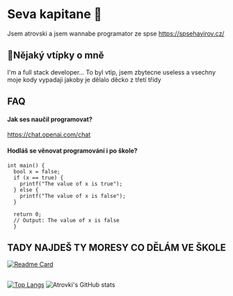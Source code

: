 # Seva kapitane 👋
Jsem atrovski a jsem wannabe programator ze spse
https://spsehavirov.cz/

## 🧑Nějaký vtípky o mně 
I'm a full stack developer... To byl vtip, jsem zbytecne useless a vsechny moje kody vypadaji jakoby je dělalo děcko z třetí třídy



## FAQ

#### Jak ses naučil programovat?

https://chat.openai.com/chat

#### Hodláš se věnovat programování i po škole?
```
int main() {
  bool x = false; 
  if (x == true) {   
    printf("The value of x is true");
  } else {
    printf("The value of x is false");
  }

  return 0;
  // Output: The value of x is false
  }
 ```
 
## TADY NAJDEŠ TY MORESY CO DĚLÁM VE ŠKOLE
[![Readme Card](https://github-readme-stats.vercel.app/api/pin/?username=atrovski&repo=spse_klasa&theme=dark)](https://github.com/atrovski/spse_klasa)
##

[![Top Langs](https://github-readme-stats.vercel.app/api/top-langs/?username=atrovski&hide=html&layout=compact&theme=dark)](https://github.com/atrovski/github-readme-stats)
![Atrovki's GitHub stats](https://github-readme-stats.vercel.app/api?username=atrovski&show_icons=true&theme=dark&hide=contribs)




